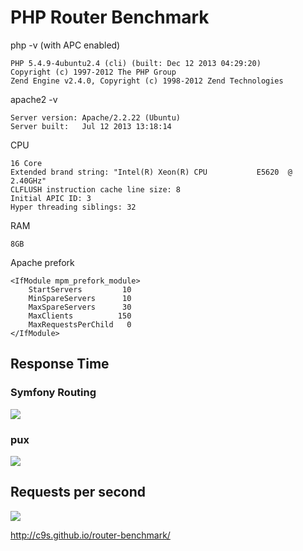 # PHP Router Benchmark

php -v (with APC enabled)

    PHP 5.4.9-4ubuntu2.4 (cli) (built: Dec 12 2013 04:29:20) 
    Copyright (c) 1997-2012 The PHP Group
    Zend Engine v2.4.0, Copyright (c) 1998-2012 Zend Technologies

apache2 -v

    Server version: Apache/2.2.22 (Ubuntu)
    Server built:   Jul 12 2013 13:18:14

CPU

    16 Core
    Extended brand string: "Intel(R) Xeon(R) CPU           E5620  @ 2.40GHz"
    CLFLUSH instruction cache line size: 8
    Initial APIC ID: 3
    Hyper threading siblings: 32

RAM

    8GB

Apache prefork

    <IfModule mpm_prefork_module>
        StartServers         10
        MinSpareServers      10
        MaxSpareServers      30
        MaxClients          150
        MaxRequestsPerChild   0
    </IfModule>

## Response Time

### Symfony Routing

<img src="https://raw.github.com/c9s/router-benchmark/master/ab/ab_symfony.png"/>

### pux

<img src="https://raw.github.com/c9s/router-benchmark/master/ab/ab_phux_ext.png"/>


## Requests per second

<img src="https://raw.github.com/c9s/router-benchmark/master/ab/reqs_per_second.png"/>

http://c9s.github.io/router-benchmark/
